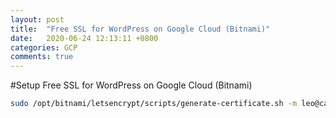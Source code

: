 ```yaml
---
layout: post
title:  "Free SSL for WordPress on Google Cloud (Bitnami)"
date:   2020-06-24 12:13:11 +0800
categories: GCP
comments: true
---
```

#Setup Free SSL for WordPress on Google Cloud (Bitnami)

```bash
sudo /opt/bitnami/letsencrypt/scripts/generate-certificate.sh -m leo@cavo-net.com -d YOURDOMAIN.COM -d www.YOURDOMAIN.COM 
```